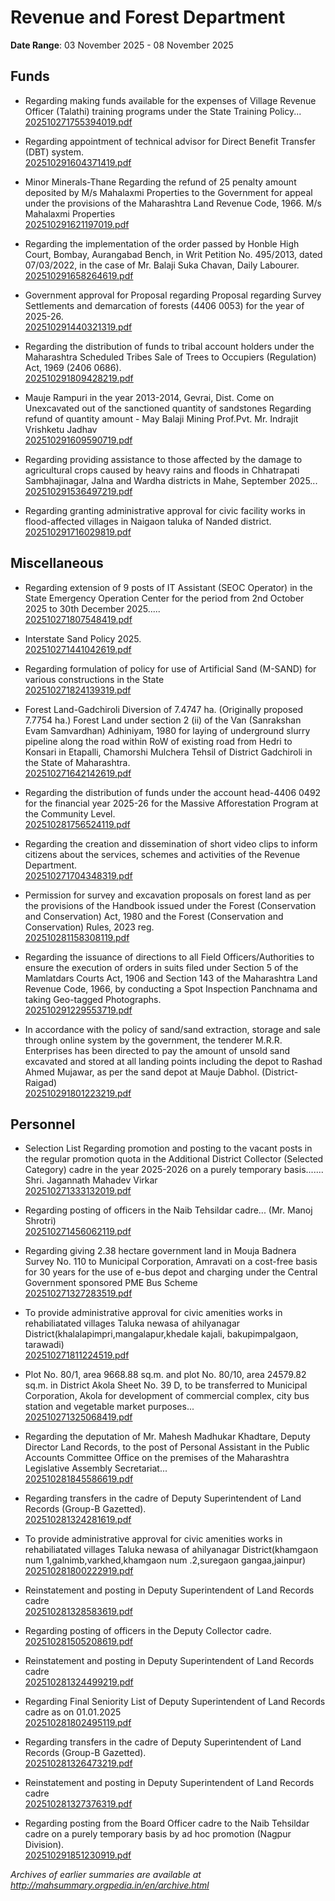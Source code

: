 # Revenue and Forest Department

**Date Range**: 03 November 2025 - 08 November 2025


## Funds
- Regarding making funds available for the expenses of Village Revenue Officer (Talathi) training programs under the State Training Policy...\
  [202510271755394019.pdf](https://gr.maharashtra.gov.in/Site/Upload/Government%20Resolutions/English/202510271755394019.pdf)

- Regarding appointment of technical advisor for Direct Benefit Transfer (DBT) system.\
  [202510291604371419.pdf](https://gr.maharashtra.gov.in/Site/Upload/Government%20Resolutions/English/202510291604371419.pdf)

- Minor Minerals-Thane Regarding the refund of 25 penalty amount deposited by M/s Mahalaxmi Properties to the Government for appeal under the provisions of the Maharashtra Land Revenue Code, 1966. M/s Mahalaxmi Properties\
  [202510291621197019.pdf](https://gr.maharashtra.gov.in/Site/Upload/Government%20Resolutions/English/202510291621197019.pdf)

- Regarding the implementation of the order passed by Honble High Court, Bombay, Aurangabad Bench, in Writ Petition No. 495/2013, dated 07/03/2022, in the case of Mr. Balaji Suka Chavan, Daily Labourer.\
  [202510291658264619.pdf](https://gr.maharashtra.gov.in/Site/Upload/Government%20Resolutions/English/202510291658264619.pdf)

- Government approval for Proposal regarding Proposal regarding Survey Settlements and demarcation of forests (4406 0053) for the year of 2025-26.\
  [202510291440321319.pdf](https://gr.maharashtra.gov.in/Site/Upload/Government%20Resolutions/English/202510291440321319.pdf)

- Regarding the distribution of funds to tribal account holders under the Maharashtra Scheduled Tribes Sale of Trees to Occupiers (Regulation) Act, 1969 (2406 0686).\
  [202510291809428219.pdf](https://gr.maharashtra.gov.in/Site/Upload/Government%20Resolutions/English/202510291809428219.pdf)

- Mauje Rampuri in the year 2013-2014, Gevrai, Dist. Come on Unexcavated out of the sanctioned quantity of sandstones Regarding refund of quantity amount - May Balaji Mining Prof.Pvt. Mr. Indrajit Vrishketu Jadhav\
  [202510291609590719.pdf](https://gr.maharashtra.gov.in/Site/Upload/Government%20Resolutions/English/202510291609590719.pdf)

- Regarding providing assistance to those affected by the damage to agricultural crops caused by heavy rains and floods in Chhatrapati Sambhajinagar, Jalna and Wardha districts in Mahe, September 2025...\
  [202510291536497219.pdf](https://gr.maharashtra.gov.in/Site/Upload/Government%20Resolutions/English/202510291536497219.pdf)

- Regarding granting administrative approval for civic facility works in flood-affected villages in Naigaon taluka of Nanded district.\
  [202510291716029819.pdf](https://gr.maharashtra.gov.in/Site/Upload/Government%20Resolutions/English/202510291716029819.pdf)

## Miscellaneous
- Regarding extension of 9 posts of IT Assistant (SEOC Operator) in the State Emergency Operation Center for the period from 2nd October 2025 to 30th December 2025.....\
  [202510271807548419.pdf](https://gr.maharashtra.gov.in/Site/Upload/Government%20Resolutions/English/202510271807548419.pdf)

- Interstate Sand Policy 2025.\
  [202510271441042619.pdf](https://gr.maharashtra.gov.in/Site/Upload/Government%20Resolutions/English/202510271441042619.pdf)

- Regarding formulation of policy for use of Artificial Sand (M-SAND) for various constructions in the State\
  [202510271824139319.pdf](https://gr.maharashtra.gov.in/Site/Upload/Government%20Resolutions/English/202510271824139319.pdf)

- Forest Land-Gadchiroli Diversion of 7.4747 ha. (Originally proposed 7.7754 ha.) Forest Land under section 2 (ii) of the Van (Sanrakshan Evam Samvardhan) Adhiniyam, 1980 for laying of underground slurry pipeline along the road within RoW of existing road from Hedri to Konsari in Etapalli, Chamorshi  Mulchera Tehsil of District Gadchiroli in the State of Maharashtra.\
  [202510271642142619.pdf](https://gr.maharashtra.gov.in/Site/Upload/Government%20Resolutions/English/202510271642142619.pdf)

- Regarding the distribution of funds under the account head-4406 0492 for the financial year 2025-26 for the Massive Afforestation Program at the Community Level.\
  [202510281756524119.pdf](https://gr.maharashtra.gov.in/Site/Upload/Government%20Resolutions/English/202510281756524119.pdf)

- Regarding the creation and dissemination of short video clips to inform citizens about the services, schemes and activities of the Revenue Department.\
  [202510271704348319.pdf](https://gr.maharashtra.gov.in/Site/Upload/Government%20Resolutions/English/202510271704348319.pdf)

- Permission for survey and excavation proposals on forest land as per the provisions of the Handbook issued under the Forest (Conservation and Conservation) Act, 1980 and the Forest (Conservation and Conservation) Rules, 2023 reg.\
  [202510281158308119.pdf](https://gr.maharashtra.gov.in/Site/Upload/Government%20Resolutions/English/202510281158308119.pdf)

- Regarding the issuance of directions to all Field Officers/Authorities to ensure the execution of orders in suits filed under Section 5 of the Mamlatdars Courts Act, 1906 and Section 143 of the Maharashtra Land Revenue Code, 1966, by conducting a Spot Inspection Panchnama and taking Geo-tagged Photographs.\
  [202510291229553719.pdf](https://gr.maharashtra.gov.in/Site/Upload/Government%20Resolutions/English/202510291229553719.pdf)

- In accordance with the policy of sand/sand extraction, storage and sale through online system by the government, the tenderer M.R.R. Enterprises has been directed to pay the amount of unsold sand excavated and stored at all landing points including the depot to Rashad Ahmed Mujawar, as per the sand depot at Mauje Dabhol. (District-Raigad)\
  [202510291801223219.pdf](https://gr.maharashtra.gov.in/Site/Upload/Government%20Resolutions/English/202510291801223219.pdf)

## Personnel
- Selection List Regarding promotion and posting to the vacant posts in the regular promotion quota in the Additional District Collector (Selected Category) cadre in the year 2025-2026 on a purely temporary basis....... Shri. Jagannath Mahadev Virkar\
  [202510271333132019.pdf](https://gr.maharashtra.gov.in/Site/Upload/Government%20Resolutions/English/202510271333132019.pdf)

- Regarding posting of officers in the Naib Tehsildar cadre... (Mr. Manoj Shrotri)\
  [202510271456062119.pdf](https://gr.maharashtra.gov.in/Site/Upload/Government%20Resolutions/English/202510271456062119.pdf)

- Regarding giving 2.38 hectare government land in Mouja Badnera Survey No. 110 to Municipal Corporation, Amravati on a cost-free basis for 30 years for the use of e-bus depot and charging under the Central Government sponsored PME Bus Scheme\
  [202510271327283519.pdf](https://gr.maharashtra.gov.in/Site/Upload/Government%20Resolutions/English/202510271327283519.pdf)

- To provide administrative approval for civic amenities works in  rehabiliatated villages Taluka newasa of ahilyanagar District(khalalapimpri,mangalapur,khedale kajali, bakupimpalgaon, tarawadi)\
  [202510271811224519.pdf](https://gr.maharashtra.gov.in/Site/Upload/Government%20Resolutions/English/202510271811224519.pdf)

- Plot No. 80/1, area 9668.88 sq.m. and plot No. 80/10, area 24579.82 sq.m. in District Akola Sheet No. 39 D, to be transferred to Municipal Corporation, Akola for development of commercial complex, city bus station and vegetable market purposes...\
  [202510271325068419.pdf](https://gr.maharashtra.gov.in/Site/Upload/Government%20Resolutions/English/202510271325068419.pdf)

- Regarding the deputation of Mr. Mahesh Madhukar Khadtare, Deputy Director Land Records, to the post of Personal Assistant in the Public Accounts Committee Office on the premises of the Maharashtra Legislative Assembly Secretariat...\
  [202510281845586619.pdf](https://gr.maharashtra.gov.in/Site/Upload/Government%20Resolutions/English/202510281845586619.pdf)

- Regarding transfers in the cadre of Deputy Superintendent of Land Records (Group-B Gazetted).\
  [202510281324281619.pdf](https://gr.maharashtra.gov.in/Site/Upload/Government%20Resolutions/English/202510281324281619.pdf)

- To provide administrative approval for civic amenities works in  rehabiliatated villages Taluka newasa of ahilyanagar District(khamgaon num 1,galnimb,varkhed,khamgaon num .2,suregaon gangaa,jainpur)\
  [202510281800222919.pdf](https://gr.maharashtra.gov.in/Site/Upload/Government%20Resolutions/English/202510281800222919.pdf)

- Reinstatement and posting in Deputy Superintendent of Land Records cadre\
  [202510281328583619.pdf](https://gr.maharashtra.gov.in/Site/Upload/Government%20Resolutions/English/202510281328583619.pdf)

- Regarding posting of officers in the Deputy Collector cadre.\
  [202510281505208619.pdf](https://gr.maharashtra.gov.in/Site/Upload/Government%20Resolutions/English/202510281505208619.pdf)

- Reinstatement and posting in Deputy Superintendent of Land Records cadre\
  [202510281324499219.pdf](https://gr.maharashtra.gov.in/Site/Upload/Government%20Resolutions/English/202510281324499219.pdf)

- Regarding Final Seniority List of Deputy Superintendent of Land Records cadre as on 01.01.2025\
  [202510281802495119.pdf](https://gr.maharashtra.gov.in/Site/Upload/Government%20Resolutions/English/202510281802495119.pdf)

- Regarding transfers in the cadre of Deputy Superintendent of Land Records (Group-B Gazetted).\
  [202510281326473219.pdf](https://gr.maharashtra.gov.in/Site/Upload/Government%20Resolutions/English/202510281326473219.pdf)

- Reinstatement and posting in Deputy Superintendent of Land Records cadre\
  [202510281327376319.pdf](https://gr.maharashtra.gov.in/Site/Upload/Government%20Resolutions/English/202510281327376319.pdf)

- Regarding posting from the Board Officer cadre to the Naib Tehsildar cadre on a purely temporary basis by ad hoc promotion (Nagpur Division).\
  [202510291851230919.pdf](https://gr.maharashtra.gov.in/Site/Upload/Government%20Resolutions/English/202510291851230919.pdf)


*Archives of earlier summaries are available at http://mahsummary.orgpedia.in/en/archive.html*